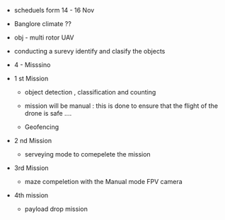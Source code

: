 


- scheduels form 14 - 16 Nov
- Banglore climate ??
- obj - multi rotor UAV
- conducting a surevy identify and clasify the objects
- 4 - Misssino



- 1 st Mission 
	- object detection , classification and counting

	- mission will be manual : this is done to ensure that the flight of the drone is safe ....
	- Geofencing

- 2 nd Mission
	- serveying mode to comepelete the mission

- 3rd Mission
	- maze compeletion with the Manual mode FPV camera

- 4th mission 
	- payload drop mission
	